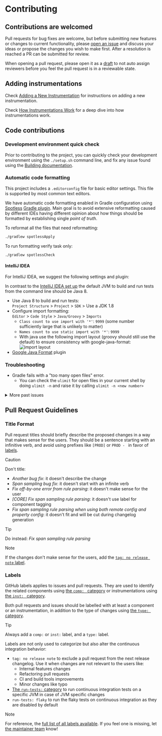 # Contributing

## Contributions are welcomed

Pull requests for bug fixes are welcome, but before submitting new features or changes to current
functionality, please [open an issue](https://github.com/DataDog/dd-trace-java/issues/new)
and discuss your ideas or propose the changes you wish to make first. After a resolution is reached a PR can be
submitted for
review.

When opening a pull request, please open it as
a [draft](https://github.blog/2019-02-14-introducing-draft-pull-requests/) to not auto assign reviewers before you feel
the pull request is in a reviewable state.

## Adding instrumentations

Check [Adding a New Instrumentation](docs/add_new_instrumentation.md) for instructions on adding a new instrumentation.

Check [How Instrumentations Work](docs/how_instrumentations_work.md) for a deep dive into how instrumentations work.

## Code contributions

### Development environment quick check

Prior to contributing to the project, you can quickly check your development environment using the `./setup.sh` command
line, and fix any issue found using the [Building documentation](BUILDING.md).

### Automatic code formatting

This project includes a `.editorconfig` file for basic editor settings.
This file is supported by most common text editors.

We have automatic code formatting enabled in Gradle configuration using [Spotless](https://github.com/diffplug/spotless)
[Gradle plugin](https://github.com/diffplug/spotless/tree/master/plugin-gradle).
Main goal is to avoid extensive reformatting caused by different IDEs having different opinion about how things should
be formatted by establishing single _point of truth_.

To reformat all the files that need reformatting:

```bash
./gradlew spotlessApply
```

To run formatting verify task only:

```bash
./gradlew spotlessCheck
```

#### IntelliJ IDEA

For IntelliJ IDEA, we suggest the following settings and plugin:

In contrast to the [IntelliJ IDEA set up](CONTRIBUTING.md#intellij-idea) the default JVM to build and run tests from the
command line should be Java 8.

* Use Java 8 to build and run tests:  
  `Project Structure` > `Project` > `SDK` > Use a JDK 1.8
* Configure import formatting:  
  `Editor` > `Code Style` > `Java/Groovy` > `Imports`
    * `Class count to use import with '*'`: `9999` (some number sufficiently large that is unlikely to matter)
    * `Names count to use static import with '*'`: `9999`
    * With java use the following import layout (groovy should still use the default) to ensure consistency with
      google-java-format:
      ![import layout](https://user-images.githubusercontent.com/734411/43430811-28442636-94ae-11e8-86f1-f270ddcba023.png)
* [Google Java Format](https://plugins.jetbrains.com/plugin/8527-google-java-format) plugin

### Troubleshooting

* Gradle fails with a "too many open files" error.
    * You can check the `ulimit` for open files in your current shell by doing `ulimit -n` and raise it by
      calling `ulimit -n <new number>`

<details>
  <summary>More past issues</summary>

* When Gradle is building the project, the
  error `Could not find netty-transport-native-epoll-4.1.43.Final-linux-x86_64.jar` is shown.
    * Execute `rm -rf  ~/.m2/repository/io/netty/netty-transport*` in a Terminal and re-build again.

* IntelliJ 2021.3
  complains `Failed to find KotlinGradleProjectData for GradleSourceSetData` https://youtrack.jetbrains.com/issue/KTIJ-20173
    * Switch to `IntelliJ IDEA CE 2021.2.3`

* IntelliJ Gradle fails to import the project with `JAVA_11_HOME must be set to build Java 11 code`
    * A workaround is to run IntelliJ from terminal with `JAVA_11_HOME`
    * In order to verify what's visible from IntelliJ use `Add Configuration` bar and go
      to `Add New` -> `Gradle` -> `Environmental Variables`

</details>

## Pull Request Guidelines

### Title Format

Pull request titles should briefly describe the proposed changes in a way that makes sense for the users.
They should be a sentence starting with an infinitive verb, and avoid using prefixes like `[PROD]` or `PROD - ` in favor of [labels](#labels).

>[!CAUTION]
> Don't title:
> * _Another bug fix_: it doesn't describe the change 
> * _Span sampling bug fix_: it doesn't start with an infinite verb
> * _Fix off-by-one error from rule parsing_: it doesn't make sense for the user
> * _[CORE] Fix span sampling rule parsing_: it doesn't use label for component tagging
> * _Fix span sampling rule parsing when using both remote config and property config_: it doesn't fit and will be cut during changelog generation

>[!TIP]
> Do instead: _Fix span sampling rule parsing_

>[!NOTE]
> If the changes don't make sense for the users, add the [`tag: no release note` label](#labels).

### Labels

GitHub labels applies to issues and pull requests.
They are used to identify the related components using [the `comp: ` category](https://github.com/DataDog/dd-trace-java/labels?q=comp%3A) or instrumentations using [the `inst: ` category](https://github.com/DataDog/dd-trace-java/labels?q=inst%3A).

Both pull requests and issues should be labelled with at least a component or an instrumentation, in addition to the type of changes using [the `type: ` category](https://github.com/DataDog/dd-trace-java/labels?q=type).

>[!TIP]
> Always add a `comp:` or `inst:` label, and a `type:` label. 

Labels are not only used to categorize but also alter the continuous integration behavior:

* `tag: no release note` to exclude a pull request from the next release changelog. Use it when changes are not relevant to the users like:
  * Internal features changes
  * Refactoring pull requests
  * CI and build tools improvements
  * Minor changes like typo
* [The `run-tests:` category](https://github.com/DataDog/dd-trace-java/labels?q=run-tests%3A) to run continuous integration tests on a specific JVM in case of JVM specific changes
* `run-tests: flaky` to run the flaky tests on continuous integration as they are disabled by default

>[!NOTE]
> For reference, the [full list of all labels available](https://github.com/DataDog/dd-trace-java/labels).
> If you feel one is missing, let [the maintainer team](https://github.com/orgs/DataDog/teams/apm-java) know!
